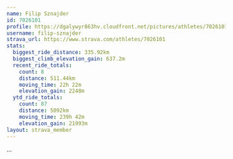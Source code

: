 ```yaml
---
name: Filip Sznajder
id: 7026101
profile: https://dgalywyr863hv.cloudfront.net/pictures/athletes/7026101/2123836/17/large.jpg
username: filip-sznajder
strava_url: https://www.strava.com/athletes/7026101
stats:
  biggest_ride_distance: 335.92km
  biggest_climb_elevation_gain: 637.2m
  recent_ride_totals:
    count: 8
    distance: 511.44km
    moving_time: 22h 22m
    elevation_gain: 2248m
  ytd_ride_totals:
    count: 87
    distance: 5092km
    moving_time: 239h 42m
    elevation_gain: 21993m
layout: strava_member
--- 
```

...
